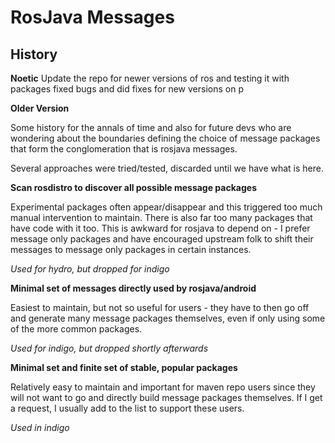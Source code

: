 # RosJava Messages

## History

**Noetic**
Update the repo for newer versions of ros and testing it with packages
fixed bugs and did fixes for new versions on
p

**Older Version**

Some history for the annals of time and also for future devs who are wondering about
the boundaries defining the choice of message packages that form the conglomeration
that is rosjava messages.

Several approaches were tried/tested, discarded until we have what is here.

**Scan rosdistro to discover all possible message packages**

Experimental packages often appear/disappear and this triggered too much manual intervention to maintain. There is also far too many packages that have code with it too. This is awkward for rosjava to depend on - I prefer message only packages and have encouraged upstream folk to shift their messages to message only packages in certain instances. 

*Used for hydro, but dropped for indigo*

**Minimal set of messages directly used by rosjava/android**

Easiest to maintain, but not so useful for users - they have to then go off and generate many message packages themselves, even if only using some of the more common packages.

*Used for indigo, but dropped shortly afterwards*

**Minimal set and finite set of stable, popular packages**

Relatively easy to maintain and important for maven repo users since they will not want to go and directly build message packages themselves. If I get a request, I usually add to the list to support these users. 

*Used in indigo*

